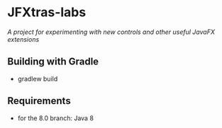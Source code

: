 JFXtras-labs
============
_A project for experimenting with new controls and other useful JavaFX extensions_

Building with Gradle
--------------------
* gradlew build

Requirements
--------------------
* for the 8.0 branch: Java 8
